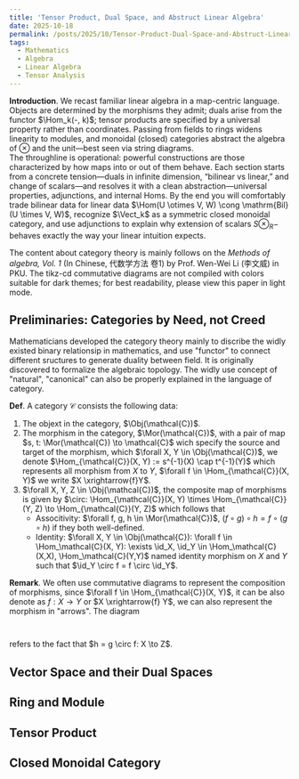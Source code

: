 ```yaml
---
title: 'Tensor Product, Dual Space, and Abstruct Linear Algebra'
date: 2025-10-18
permalink: /posts/2025/10/Tensor-Product-Dual-Space-and-Abstruct-Linear-Algebra/
tags:
  - Mathematics
  - Algebra
  - Linear Algebra
  - Tensor Analysis
---
```

**Introduction**. We recast familiar linear algebra in a map-centric language. Objects are determined by the morphisms they admit; duals arise from the functor $\Hom_k(-, k)$; tensor products are specified by a universal property rather than coordinates. Passing from fields to rings widens linearity to modules, and monoidal (closed) categories abstract the algebra of $\otimes$ and the unit—best seen via string diagrams.\
The throughline is operational: powerful constructions are those characterized by how maps into or out of them behave. Each section starts from a concrete tension—duals in infinite dimension, “bilinear vs linear,” and change of scalars—and resolves it with a clean abstraction—universal properties, adjunctions, and internal Homs. By the end you will comfortably trade bilinear data for linear data $\Hom(U \otimes V, W) \cong \mathrm{Bil}(U \times V, W)$, recognize $\Vect_k$ as a symmetric closed monoidal category, and use adjunctions to explain why extension of scalars $S \otimes_R -$ behaves exactly the way your linear intuition expects.

The content about category theory is mainly follows on the *Methods of algebra, Vol. 1* (In Chinese, 代数学方法 卷1) by Prof. Wen-Wei Li (李文威) in PKU. The tikz-cd commutative diagrams are not compiled with colors suitable for dark themes; for best readability, please view this paper in light mode.

Preliminaries: Categories by Need, not Creed
---

Mathematicians developed the category theory mainly to discribe the widly existed binary relationsip in mathematics, and use "functor" to connect different sructures to generate duality between field. It is originally discovered to formalize the algebraic topology. The widly use concept of "natural", "canonical" can also be properly explained in the language of category.

**Def**. A category $\mathcal{C}$ consists the following data:

1. The objext in the category, $\Obj(\mathcal{C})$.
2. The morphism in the category, $\Mor(\mathcal{C})$, with a pair of map $s, t: \Mor(\mathcal{C}) \to \mathcal{C}$ wich specify the source and target of the morphism, which $\forall X, Y \in \Obj(\mathcal{C})$, we denote $\Hom_{\mathcal{C}}(X, Y) := s^{-1}(X) \cap t^{-1}(Y)$ which represents all morphism from $X$ to $Y$, $\forall f \in \Hom_{\mathcal{C}}(X, Y)$ we write $X \xrightarrow{f}Y$.
3. $\forall X, Y, Z \in \Obj(\mathcal{C})$, the composite map of morphisms is given by $\circ: \Hom_{\mathcal{C}}(X, Y) \times \Hom_{\mathcal{C}}(Y, Z) \to \Hom_{\mathcal{C}}(Y, Z)$ which follows that
   - Associtivity: $\forall f, g, h \in \Mor(\mathcal{C})$, $(f \circ g) \circ h = f \circ (g \circ h)$ if they both well-defined.
   - Identity: $\forall X, Y \in \Obj(\mathcal{C}): \forall f \in \Hom_\mathcal{C}(X, Y): \exists \id_X, \id_Y \in \Hom_\mathcal{C}(X,X), \Hom_\mathcal{C}(Y,Y)$ named identity morphism on $X$ and $Y$ such that $\id_Y \circ f = f \circ \id_Y$.

**Remark**.
We often use commutative diagrams to represent the composition of morphisms, since $\forall f \in \Hom_{\mathcal{C}}(X, Y)$, it can be also denote as $f: X \to Y$ or $X \xrightarrow{f} Y$, we can also represent the morphism in "arrows". The diagram
<div style="display:flex; justify-content:center; margin:1.5em 0;">
  <script type="text/tikz">
    \Large
    \begin{tikzcd}[row sep=3em, column sep=4em]
      X \arrow[r, "f"] \arrow[rd, "h"] & Y \arrow[d, "g"] \\
      & Z
    \end{tikzcd}
  </script>
</div>
 refers to the fact that $h = g \circ f: X \to Z$.

Vector Space and their Dual Spaces
---

Ring and Module
---

Tensor Product
---

Closed Monoidal Category
---
